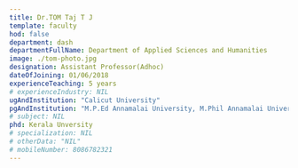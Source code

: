 ```yaml
---
title: Dr.TOM Taj T J
template: faculty
hod: false
department: dash
departmentFullName: Department of Applied Sciences and Humanities
image: ./tom-photo.jpg
designation: Assistant Professor(Adhoc)
dateOfJoining: 01/06/2018
experienceTeaching: 5 years
# experienceIndustry: NIL
ugAndInstitution: "Calicut University"
pgAndInstitution: "M.P.Ed Annamalai University, M.Phil Annamalai University"
# subject: NIL
phd: Kerala Unversity
# specialization: NIL
# otherData: "NIL"
# mobileNumber: 8086782321
---
```


